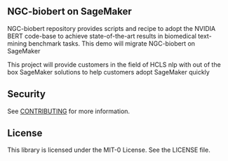 ## NGC-biobert on SageMaker

NGC-biobert repository provides scripts and recipe to adopt the NVIDIA BERT code-base to achieve state-of-the-art results in biomedical text-mining benchmark tasks. This demo will migrate NGC-biobert on SageMaker

This project will provide customers in the field of HCLS nlp with out of the box SageMaker solutions to help customers adopt SageMaker quickly

## Security

See [CONTRIBUTING](CONTRIBUTING.md#security-issue-notifications) for more information.

## License

This library is licensed under the MIT-0 License. See the LICENSE file.

